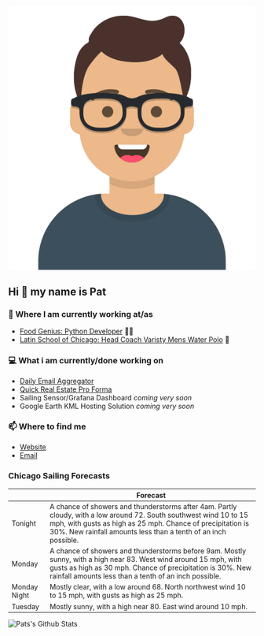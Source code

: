 [![Social banner for p-j-falconer](https://raw.githubusercontent.com/P-J-FALCONER/P-J-FALCONER/master/assets/avataaars.svg)](https://patfalconer.com/)
## Hi :wave: my name is Pat

### 💼 Where I am currently working at/as
- [Food Genius: Python Developer](https://getfoodgenius.com/) 🍔🐍
- [Latin School of Chicago: Head Coach Varisty Mens Water Polo](https://www.latinschool.org/) 🤽


### 💻 What i am currently/done working on
 - [Daily Email Aggregator](https://github.com/P-J-FALCONER/dott_daily_mail)
 - [Quick Real Estate Pro Forma](https://github.com/P-J-FALCONER/henry)
 - Sailing Sensor/Grafana Dashboard *coming very soon*
 - Google Earth KML Hosting Solution *coming very soon*

### 📫 Where to find me
 - [Website](https://patfalconer.com/)
 - [Email](mailto:patrick.j.falconer@gmail.com)


### Chicago Sailing Forecasts
|   | Forecast  |
|---|---|
| Tonight | A chance of showers and thunderstorms after 4am. Partly cloudy, with a low around 72. South southwest wind 10 to 15 mph, with gusts as high as 25 mph. Chance of precipitation is 30%. New rainfall amounts less than a tenth of an inch possible. |
| Monday | A chance of showers and thunderstorms before 9am. Mostly sunny, with a high near 83. West wind around 15 mph, with gusts as high as 30 mph. Chance of precipitation is 30%. New rainfall amounts less than a tenth of an inch possible. |
| Monday Night | Mostly clear, with a low around 68. North northwest wind 10 to 15 mph, with gusts as high as 25 mph. |
| Tuesday | Mostly sunny, with a high near 80. East wind around 10 mph. |

![Pats's Github Stats](https://github-readme-stats.vercel.app/api?username=p-j-falconer&show_icons=true&theme=radical)
